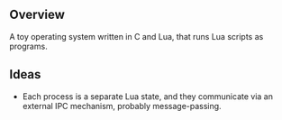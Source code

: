 ## Overview
A toy operating system written in C and Lua, that runs Lua scripts as programs.

## Ideas

- Each process is a separate Lua state, and they communicate via an external IPC mechanism, probably message-passing.
